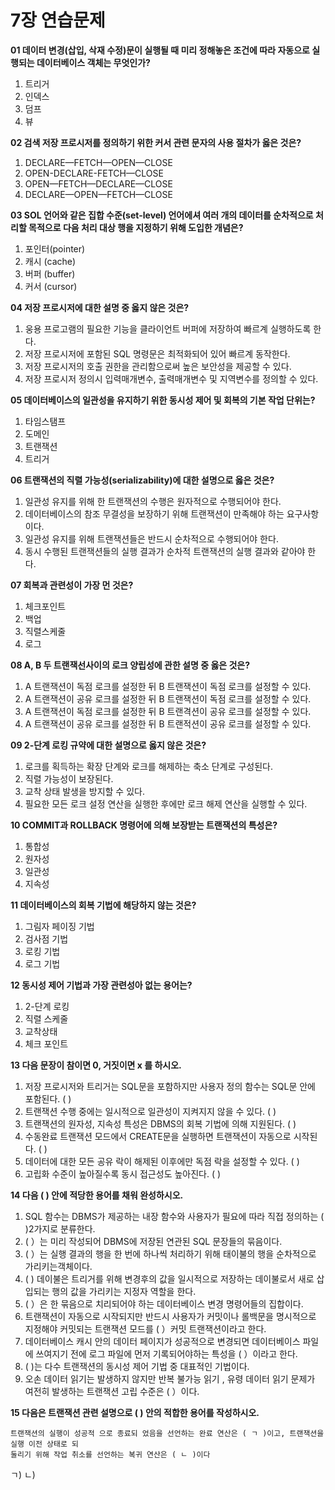 # 7장 연습문제

**01 데이터 변경(삽입, 삭재 수정)문이 실행될 때 미리 정해놓은 조건에 따라 자동으로 실행되는 데이터베이스 객체는 무엇인가?**

1. 트리거
2. 인덱스
3. 덤프
4. 뷰

**02 검색 저장 프로시저를 정의하기 위한 커서 관련 문자의 사용 절차가 옳은 것은?**

1. DECLARE—FETCH—OPEN—CLOSE
2. OPEN-DECLARE-FETCH—CLOSE
3. OPEN—FETCH—DECLARE—CLOSE
4. DECLARE—OPEN—FETCH—CLOSE

**03 SOL 언어와 같은 집합 수준(set-level) 언어에셔 여러 개의 데이터를 순차적으로 처리할 목적으로 다음 처리 대상 행을 지정하기 위해 도입한 개념은?**

1. 포인터(pointer)
2. 캐시 (cache)
3. 버퍼 (buffer)
4. 커서 (cursor)

**04 저장 프로시저에 대한 설명 중 옳지 않은 것은?**

1. 웅용 프로고램의 필요한 기능을 클라이언트 버퍼에 저장하여 빠르계 실행하도록 한다.
2. 저장 프로시저에 포함된 SQL 명령문은 최적화되어 있어 빠르계 동작한다.
3. 저장 프로시저의 호출 권한을 관리함으로써 높은 보안성을 제공할 수 있다.
4. 저장 프로시저 정의시 입력매개변수, 출력매개변수 및 지역변수를 정의할 수 있다.

**05 데이터베이스의 일관성을 유지하기 위한 동시성 제어 및 회복의 기본 작업 단위는?**

1. 타임스탬프
2. 도메인
3. 트랜잭션
4. 트리거

**06 트랜잭션의 직렬 가능성(serializability)에 대한 설명으로 옳은 것은?**

1. 일관성 유지를 위해 한 트랜잭션의 수행은 원자적으로 수행되어야 한다.
2. 데이터베이스의 참조 무결성을 보장하기 위해 트랜잭션이 만족해야 하는 요구사항이다.
3. 일관성 유지를 위해 트랜잭션들은 반드시 순차적으로 수행되어야 한다.
4. 동시 수행된 트랜잭션들의 실행 결과가 순차적 트랜잭션의 실행 결과와 같아야 한다.

**07 회복과 관련성이 가장 먼 것은?**

1. 체크포인트
2. 백업
3. 직렬스케줄
4. 로그

**08 A, B 두 트랜잭선사이의 로크 양립성에 관한 설명 중 옳은 것은?**

1. A 트랜잭션이 독점 로크를 설정한 뒤 B 트랜잭션이 독점 로크를 설정할 수 있다.
2. A 트랜잭션이 공유 로크를 설정한 뒤 B 트랜잭션이 독점 로크를 설정할 수 있다.
3. A 트랜잭션이 독점 로크를 설정한 뒤 B 트랜격션이 공유 로크를 설정할 수 있다.
4. A 트랜잭션이 공유 로크를 설정한 뒤 B 트랜적션이 공유 로크를 설정할 수 있다.

**09 2-단계 로킹 규약에 대한 설명으로 옳지 않은 것은?**

1. 로크를 획득하는 확장 단계와 로크를 해제하는 축소 단계로 구성된다.
2. 직렬 가능성이 보장된다.
3. 교착 상태 발생을 방지할 수 있다.
4. 필요한 모든 로크 설정 연산을 실행한 후에만 로크 해제 연산을 실행할 수 있다.

**10 COMMIT과 ROLLBACK 명령어에 의해 보장받는 트랜잭션의 특성은?**

1. 통합성
2. 원자성
3. 일관성
4. 지속성

**11 데이터베이스의 회복 기법에 해당하지 않는 것은?**

1. 그림자 페이징 기법
2. 검사점 기법
3. 로킹 기법
4. 로그 기법

**12 동시성 제어 기법과 가장 관련성아 없는 용어는?**

1. 2-단계 로킹
2. 직렬 스케줄
3. 교착상태
4. 체크 포인트

**13 다음 문장이 참이면 0, 거짓이면 x 를 하시오.**

1. 저장 프로시저와 트리거는 SQL문을 포함하지만 사용자 정의 함수는 SQL문 안에 포함된다. ( )
2. 트랜잭션 수행 중에는 일시적으로 일관성이 지켜지지 않을 수 있다. ( )
3. 트랜잭션의 원자성, 지속성 특성은 DBMS의 회복 기법에 의해 지원된다. ( )
4. 수동완료 트랜잭션 모드에서 CREATE문을 실행하면 트랜잭션이 자동으로 시작된다. ( )
5. 데이터에 대한 모든 공유 락이 해제된 이후에만 독점 락을 설정할 수 있다. ( )
6. 고립화 수준이 높아질수록 동시 접근성도 높아진다. ( )

**14 다음 ( ) 안에 적당한 용어를 채워 완성하시오.**

1. SQL 함수는 DBMS가 제공하는 내장 함수와 사용자가 필요에 따라 직접 정의하는 ( )2가지로 분류한다.
2. ( ）는 미리 작성되어 DBMS에 저장된 연관된 SQL 문장들의 묶음이다.
3. ( ）는 실행 결과의 행을 한 번에 하나씩 처리하기 위해 태이불의 행을 순차적으로 가리키는객체이다.
4. ( ) 데이불은 트리거를 위해 변경후의 값을 일시적으로 저장하는 데이불로서 새로 삽입되는 행의 값을 가리키는 지정자 역할을 한다.
5. ( ）은 한 묶음으로 치리되어야 하는 데이터베이스 변경 명령어들의 집합이다.
6. 트랜잭션이 자동으로 시작되지만 반드시 사용자가 커밋이나 롤백문을 명시적으로 지정해야 커밋되는 트랜잭션 모드를 ( ）커밋 트랜잭션이라고 한다.
7. 데이터베이스 캐시 안의 데이터 페이지가 성공적으로 변경되면 데이터베이스 파일에 쓰여지기 전에 로그 파일에 먼저 기록되어야하는 특성을 ( ）이라고 한다.
8. ( )는 다수 트랜잭션의 동시성 제어 기법 중 대표적인 기법이다.
9. 오손 데이터 읽기는 발생하지 않지만 반복 불가능 읽기 , 유령 데이터 읽기 문제가 여전히 발생하는 트랜잭션 고립 수준은 ( ）이다.

**15 다음은 트랜잭션 관련 설명으로 ( ) 안의 적합한 용어를 작성하시오.**

```
트랜잭션의 실행이 성공적 으로 종료되 었음을 선언하는 완료 연산은 ( ㄱ )이고, 트랜잭션을 실행 이전 상태로 되
둘리기 위해 작업 취소를 선언하는 복귀 연산은 ( ㄴ )이다
```

ㄱ)
ㄴ)

